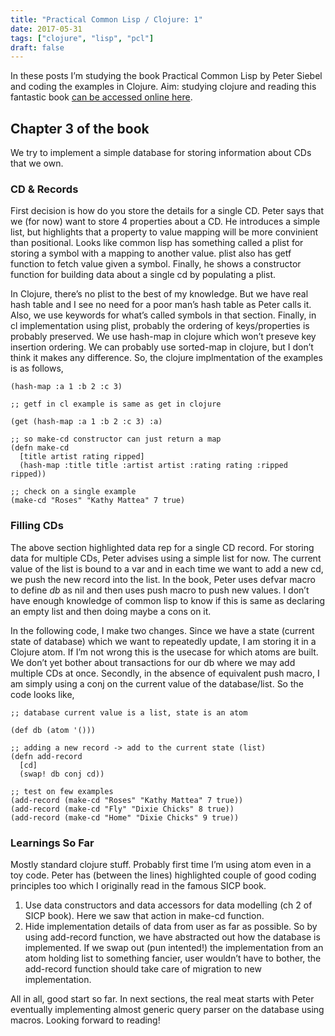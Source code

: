 ```yaml
---
title: "Practical Common Lisp / Clojure: 1"
date: 2017-05-31
tags: ["clojure", "lisp", "pcl"]
draft: false
---
```


In these posts I’m studying the book Practical Common Lisp by Peter Siebel and coding the examples in Clojure. Aim: studying clojure and reading this fantastic book [can be accessed online here](http://www.gigamonkeys.com/book/).

## Chapter 3 of the book

We try to implement a simple database for storing information about CDs that we own.

### CD & Records

First decision is how do you store the details for a single CD. Peter says that we (for now) want to store 4 properties about a CD. He introduces a simple list, but highlights that a property to value mapping will be more convinient than positional. Looks like common lisp has something called a plist for storing a symbol with a mapping to another value. plist also has getf function to fetch value given a symbol. Finally, he shows a constructor function for building data about a single cd by populating a plist.

In Clojure, there’s no plist to the best of my knowledge. But we have real hash table and I see no need for a poor man’s hash table as Peter calls it. Also, we use keywords for what’s called symbols in that section. Finally, in cl implementation using plist, probably the ordering of keys/properties is probably preserved. We use hash-map in clojure which won’t preseve key insertion ordering. We can probably use sorted-map in clojure, but I don’t think it makes any difference. So, the clojure implmentation of the examples is as follows,

    (hash-map :a 1 :b 2 :c 3)

    ;; getf in cl example is same as get in clojure

    (get (hash-map :a 1 :b 2 :c 3) :a)

    ;; so make-cd constructor can just return a map
    (defn make-cd
      [title artist rating ripped]
      (hash-map :title title :artist artist :rating rating :ripped ripped))

    ;; check on a single example
    (make-cd "Roses" "Kathy Mattea" 7 true)

### Filling CDs

The above section highlighted data rep for a single CD record. For storing data for multiple CDs, Peter advises using a simple list for now. The current value of the list is bound to a var and in each time we want to add a new cd, we push the new record into the list. In the book, Peter uses defvar macro to define _db_ as nil and then uses push macro to push new values. I don’t have enough knowledge of common lisp to know if this is same as declaring an empty list and then doing maybe a cons on it.

In the following code, I make two changes. Since we have a state (current state of database) which we want to repeatedly update, I am storing it in a Clojure atom. If I’m not wrong this is the usecase for which atoms are built. We don’t yet bother about transactions for our db where we may add multiple CDs at once. Secondly, in the absence of equivalent push macro, I am simply using a conj on the current value of the database/list. So the code looks like,

    ;; database current value is a list, state is an atom

    (def db (atom '()))

    ;; adding a new record -> add to the current state (list)
    (defn add-record
      [cd]
      (swap! db conj cd))

    ;; test on few examples
    (add-record (make-cd "Roses" "Kathy Mattea" 7 true))
    (add-record (make-cd "Fly" "Dixie Chicks" 8 true))
    (add-record (make-cd "Home" "Dixie Chicks" 9 true))

### Learnings So Far

Mostly standard clojure stuff. Probably first time I’m using atom even in a toy code. Peter has (between the lines) highlighted couple of good coding principles too which I originally read in the famous SICP book.

1.  Use data constructors and data accessors for data modelling (ch 2 of SICP book). Here we saw that action in make-cd function.
2.  Hide implementation details of data from user as far as possible. So by using add-record function, we have abstracted out how the database is implemented. If we swap out (pun intented!) the implementation from an atom holding list to something fancier, user wouldn’t have to bother, the add-record function should take care of migration to new implementation.

All in all, good start so far. In next sections, the real meat starts with Peter eventually implementing almost generic query parser on the database using macros. Looking forward to reading!
